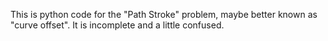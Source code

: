 This is python code for the "Path Stroke" problem, maybe better known as "curve offset". It is incomplete and a little confused.
